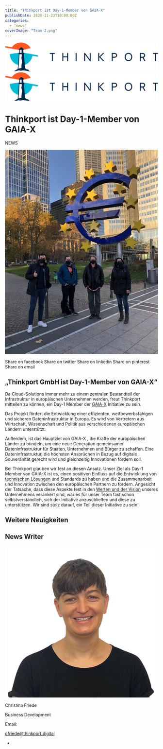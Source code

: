 ```yaml
---
title: "Thinkport ist Day-1-Member von GAIA-X"
publishDate: 2020-11-23T10:00:00Z
categories: 
  + "news"
coverImage: "Team-2.png"
---
```


 [![Thinkport Logo](images/Logo_horizontral_new.png)](https://thinkport.digital)[![Thinkport Logo](images/Logo_horizontral_new.png)](https://thinkport.digital)

# Thinkport ist Day-1-Member von GAIA-X

NEWS

![Thinkport Frankfurt GAIA-X Day 1 Member](images/Thinkport-Team-GAIA-X-member-768x1024.jpg)

 Share on facebook Share on twitter Share on linkedin Share on pinterest Share on email

## „Thinkport GmbH ist Day-1-Member von GAIA-X“

Da Cloud-Solutions immer mehr zu einem zentralen Bestandteil der Infrastruktur in europäischen Unternehmen werden, freut Thinkport mitteilen zu können, ein Day-1 Member der [GAIA-X](https://www.data-infrastructure.eu/GAIAX/Navigation/EN/Home/home.html) Initiative zu sein.

Das Projekt fördert die Entwicklung einer effizienten, wettbewerbsfähigen und sicheren Dateninfrastruktur in Europa. Es wird von Vertretern aus Wirtschaft, Wissenschaft und Politik aus verschiedenen europäischen Ländern unterstützt.

Außerdem, ist das Hauptziel von GAIA-X , die Kräfte der europäischen Länder zu bündeln, um eine neue Generation gemeinsamer Dateninfrastruktur für Staaten, Unternehmen und Bürger zu schaffen. Eine Dateninfrastruktur, die höchsten Ansprüchen in Bezug auf digitale Souveränität gerecht wird und gleichzeitig Innovationen fördern soll.

Bei Thinkport glauben wir fest an diesen Ansatz. Unser Ziel als Day-1 Member von GAIA-X ist es, einen positiven Einfluss auf die Entwicklung von [technischen Lösungen](https://thinkport.digital/cloud-consulting-fur-deutsche-grosunternehmen/) und Standards zu haben und die Zusammenarbeit und Innovation zwischen den europäischen Partnern zu fördern. Angesicht der Tatsache, dass diese Aspekte fest in den [Werten und der Vision](https://thinkport.digital/thinkport-cloud-experten-uber-uns/) unseres Unternehmens verankert sind, war es für unser Team fast schon selbstverständlich, sich der Initiative anzuschließen und diese zu unterstützen. Wir sind stolz darauf, ein Teil dieser Initiative zu sein!

## Weitere Neuigkeiten

## News Writer

![portrait Christina](images/Christina.png)

Christina Friede

Business Development

Email:

[cfriede@thinkport.digital](mailto:cfriede@thinkport.digital)

*  [](https://www.linkedin.com/in/christina-friede-2a6426168/)
